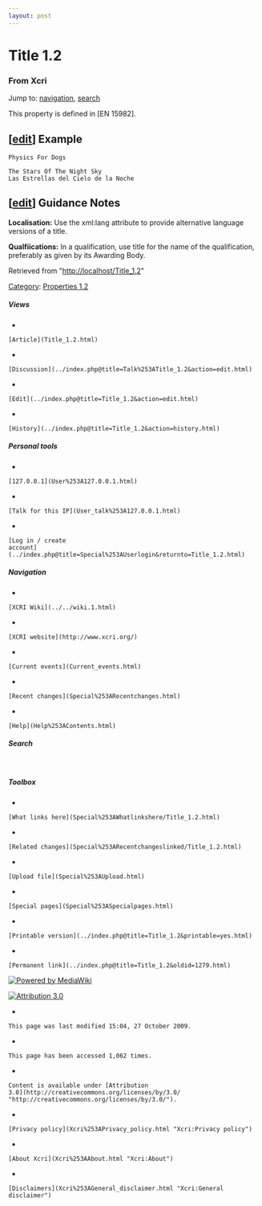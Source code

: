 ```yaml
---
layout: post
---
```


<script>
  (function(i,s,o,g,r,a,m){i['GoogleAnalyticsObject']=r;i[r]=i[r]||function(){
  (i[r].q=i[r].q||[]).push(arguments)},i[r].l=1*new Date();a=s.createElement(o),
  m=s.getElementsByTagName(o)[0];a.async=1;a.src=g;m.parentNode.insertBefore(a,m)
  })(window,document,'script','https://www.google-analytics.com/analytics.js','ga');

  ga('create', 'UA-73710929-3', 'auto');
  ga('send', 'pageview');

</script>







Title 1.2 
=========













### From Xcri 







Jump to: [navigation](Title_1.2.html#column-one),
[search](Title_1.2.html#searchInput)



This property is defined in \[EN 15982\].


\[[edit](../index.php@title=Title_1.2&action=edit&section=1.html "Edit section: Example")\] Example
---------------------------------------------------------------------------------------------------------------------------------------------------------------------

    Physics For Dogs

    The Stars Of The Night Sky
    Las Estrellas del Cielo de la Noche


\[[edit](../index.php@title=Title_1.2&action=edit&section=2.html "Edit section: Guidance Notes")\] Guidance Notes
-----------------------------------------------------------------------------------------------------------------------------------------------------------------------------------

**Localisation:** Use the xml:lang attribute to provide alternative
language versions of a title.

**Qualfiications:** In a qualification, use title for the name of the
qualification, preferably as given by its Awarding Body.



Retrieved from
"[http://localhost/Title\_1.2](Title_1.2.html)"





[Category](Special%253ACategories.html "Special:Categories"): [Properties
1.2](Category%253AProperties_1.2.html "Category:Properties 1.2")

















##### Views



-   

    

    [Article](Title_1.2.html)
-   

    

    [Discussion](../index.php@title=Talk%253ATitle_1.2&action=edit.html)
-   

    

    [Edit](../index.php@title=Title_1.2&action=edit.html)
-   

    

    [History](../index.php@title=Title_1.2&action=history.html)







##### Personal tools



-   

    

    [127.0.0.1](User%253A127.0.0.1.html)
-   

    

    [Talk for this IP](User_talk%253A127.0.0.1.html)
-   

    

    [Log in / create
    account](../index.php@title=Special%253AUserlogin&returnto=Title_1.2.html)











[](../../wiki.1.html "XCRI Wiki")





##### Navigation



-   

    

    [XCRI Wiki](../../wiki.1.html)
-   

    

    [XCRI website](http://www.xcri.org/)
-   

    

    [Current events](Current_events.html)
-   

    

    [Recent changes](Special%253ARecentchanges.html)
-   

    

    [Help](Help%253AContents.html)







##### Search





 









##### Toolbox



-   

    

    [What links here](Special%253AWhatlinkshere/Title_1.2.html)
-   

    

    [Related changes](Special%253ARecentchangeslinked/Title_1.2.html)
-   

    

    [Upload file](Special%253AUpload.html)
-   

    

    [Special pages](Special%253ASpecialpages.html)
-   

    

    [Printable version](../index.php@title=Title_1.2&printable=yes.html)
-   

    

    [Permanent link](../index.php@title=Title_1.2&oldid=1279.html)















[![Powered by
MediaWiki](../skins/common/images/poweredby_mediawiki_88x31.png)](http://www.mediawiki.org/)





[![Attribution 3.0
](http://i.creativecommons.org/l/by/3.0/88x31.png)](http://creativecommons.org/licenses/by/3.0/)



-   

    

    This page was last modified 15:04, 27 October 2009.
-   

    

    This page has been accessed 1,062 times.
-   

    

    Content is available under [Attribution
    3.0](http://creativecommons.org/licenses/by/3.0/ "http://creativecommons.org/licenses/by/3.0/").
-   

    

    [Privacy policy](Xcri%253APrivacy_policy.html "Xcri:Privacy policy")
-   

    

    [About Xcri](Xcri%253AAbout.html "Xcri:About")
-   

    

    [Disclaimers](Xcri%253AGeneral_disclaimer.html "Xcri:General disclaimer")




